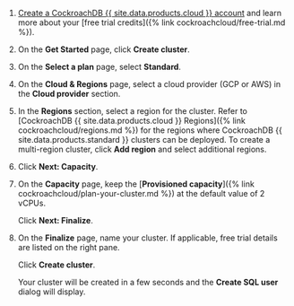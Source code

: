 1. [Create a CockroachDB {{ site.data.products.cloud }} account](https://cockroachlabs.cloud/signup?referralId={{page.referral_id}}) and learn more about your [free trial credits]({% link cockroachcloud/free-trial.md %}). 
1. On the **Get Started** page, click **Create cluster**.
1. On the **Select a plan** page, select **Standard**.
1. On the **Cloud & Regions** page, select a cloud provider (GCP or AWS) in the **Cloud provider** section.
1. In the **Regions** section, select a region for the cluster. Refer to [CockroachDB {{ site.data.products.cloud }} Regions]({% link cockroachcloud/regions.md %}) for the regions where CockroachDB {{ site.data.products.standard }} clusters can be deployed. To create a multi-region cluster, click **Add region** and select additional regions.
1. Click **Next: Capacity**.
1. On the **Capacity** page, keep the [**Provisioned capacity**]({% link cockroachcloud/plan-your-cluster.md %}) at the default value of 2 vCPUs.

    Click **Next: Finalize**.

1. On the **Finalize** page, name your cluster. If applicable, free trial details are listed on the right pane.

    Click **Create cluster**.

    Your cluster will be created in a few seconds and the **Create SQL user** dialog will display.
